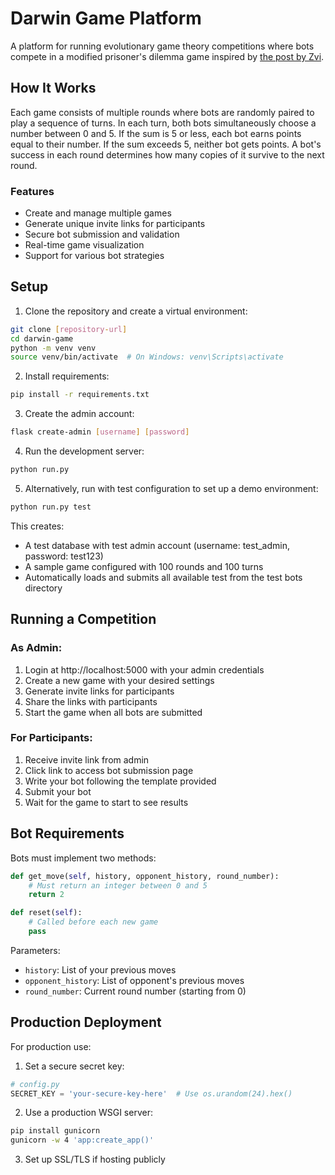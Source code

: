 # Darwin Game Platform

A platform for running evolutionary game theory competitions where bots compete in a modified prisoner's dilemma game inspired by [the post by Zvi](https://www.lesswrong.com/s/GcZCMu7ZYHpJCh5bx/p/CnDsQAdzmDMF2LrY7).

## How It Works

Each game consists of multiple rounds where bots are randomly paired to play a sequence of turns. In each turn, both bots simultaneously choose a number between 0 and 5. If the sum is 5 or less, each bot earns points equal to their number. If the sum exceeds 5, neither bot gets points. A bot's success in each round determines how many copies of it survive to the next round.

### Features

- Create and manage multiple games
- Generate unique invite links for participants
- Secure bot submission and validation
- Real-time game visualization
- Support for various bot strategies

## Setup

1. Clone the repository and create a virtual environment:
```bash
git clone [repository-url]
cd darwin-game
python -m venv venv
source venv/bin/activate  # On Windows: venv\Scripts\activate
```

2. Install requirements:
```bash
pip install -r requirements.txt
```

3. Create the admin account:
```bash
flask create-admin [username] [password]
```

4. Run the development server:
```bash
python run.py
```

5. Alternatively, run with test configuration to set up a demo environment:
```bash
python run.py test
```
This creates:
- A test database with test admin account (username: test_admin, password: test123)
- A sample game configured with 100 rounds and 100 turns
- Automatically loads and submits all available test  from the test bots directory

## Running a Competition

### As Admin:

1. Login at http://localhost:5000 with your admin credentials
2. Create a new game with your desired settings
3. Generate invite links for participants
4. Share the links with participants
5. Start the game when all bots are submitted

### For Participants:

1. Receive invite link from admin
2. Click link to access bot submission page
3. Write your bot following the template provided
4. Submit your bot
5. Wait for the game to start to see results

## Bot Requirements

Bots must implement two methods:

```python
def get_move(self, history, opponent_history, round_number):
    # Must return an integer between 0 and 5
    return 2

def reset(self):
    # Called before each new game
    pass
```

Parameters:
- `history`: List of your previous moves
- `opponent_history`: List of opponent's previous moves
- `round_number`: Current round number (starting from 0)

## Production Deployment

For production use:

1. Set a secure secret key:
```python
# config.py
SECRET_KEY = 'your-secure-key-here'  # Use os.urandom(24).hex()
```

2. Use a production WSGI server:
```bash
pip install gunicorn
gunicorn -w 4 'app:create_app()'
```

3. Set up SSL/TLS if hosting publicly
